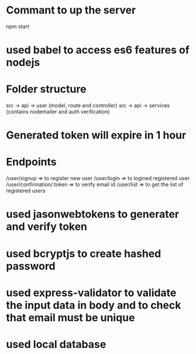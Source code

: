 # Commant to up the server
npm start

# used babel to access es6 features of nodejs

# Folder structure
src -> api -> user (model, route and controller)
src -> api -> services (contains nodemailer and auth verification)

# Generated token will expire in 1 hour

# Endpoints
/user/signup => to register new user
/user/login => to logined registered user
/user/confirmation/:token => to verify email id
/user/list => to get the list of registered users

# used jasonwebtokens to generater and verify token

# used bcryptjs to create hashed password

# used express-validator to validate the input data in body and to check that email must be unique

# used local database